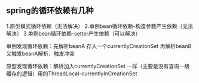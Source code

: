 
## spring的循环依赖有几种
 1.原型模式循环依赖（无法解决）
 2.单例bean循环依赖-构造参数产生依赖（无法解决）
 3.单例bean循环依赖-setter产生依赖（可以解决）

单例发现循环依赖：先解析beanA 存入一个currentlyCreationSet 再解析beanB 又触发beanA解析，触发冲突

原型发现循环依赖：解析加入currentlyCreationSet 一样（主要是没有查询一级缓存的逻辑）用的ThreadLocal-currentlyInCreationSet